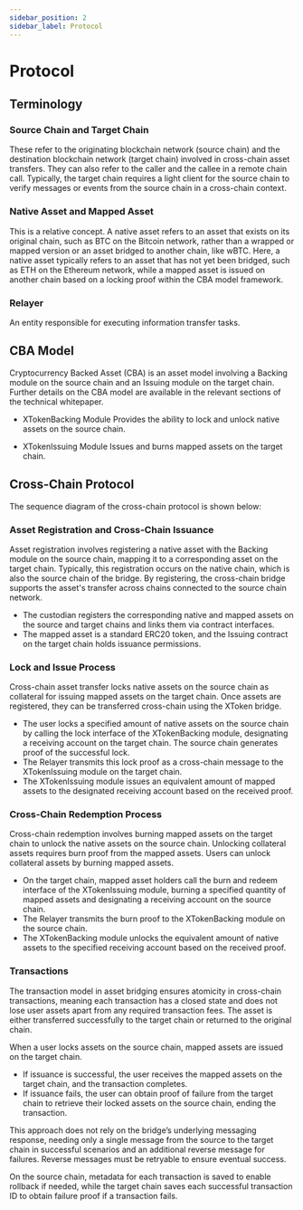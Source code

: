```yaml
---
sidebar_position: 2
sidebar_label: Protocol
---
```


# Protocol

## Terminology

### Source Chain and Target Chain
These refer to the originating blockchain network (source chain) and the destination blockchain network (target chain) involved in cross-chain asset transfers. They can also refer to the caller and the callee in a remote chain call. Typically, the target chain requires a light client for the source chain to verify messages or events from the source chain in a cross-chain context.

### Native Asset and Mapped Asset
This is a relative concept. A native asset refers to an asset that exists on its original chain, such as BTC on the Bitcoin network, rather than a wrapped or mapped version or an asset bridged to another chain, like wBTC. Here, a native asset typically refers to an asset that has not yet been bridged, such as ETH on the Ethereum network, while a mapped asset is issued on another chain based on a locking proof within the CBA model framework.

### Relayer
An entity responsible for executing information transfer tasks.

## CBA Model

Cryptocurrency Backed Asset (CBA) is an asset model involving a Backing module on the source chain and an Issuing module on the target chain. Further details on the CBA model are available in the relevant sections of the technical whitepaper.

* XTokenBacking Module
Provides the ability to lock and unlock native assets on the source chain.

* XTokenIssuing Module
Issues and burns mapped assets on the target chain.

## Cross-Chain Protocol
The sequence diagram of the cross-chain protocol is shown below:

### Asset Registration and Cross-Chain Issuance
Asset registration involves registering a native asset with the Backing module on the source chain, mapping it to a corresponding asset on the target chain. Typically, this registration occurs on the native chain, which is also the source chain of the bridge. By registering, the cross-chain bridge supports the asset's transfer across chains connected to the source chain network.

* The custodian registers the corresponding native and mapped assets on the source and target chains and links them via contract interfaces.
* The mapped asset is a standard ERC20 token, and the Issuing contract on the target chain holds issuance permissions.

### Lock and Issue Process
Cross-chain asset transfer locks native assets on the source chain as collateral for issuing mapped assets on the target chain. Once assets are registered, they can be transferred cross-chain using the XToken bridge.

* The user locks a specified amount of native assets on the source chain by calling the lock interface of the XTokenBacking module, designating a receiving account on the target chain. The source chain generates proof of the successful lock.
* The Relayer transmits this lock proof as a cross-chain message to the XTokenIssuing module on the target chain.
* The XTokenIssuing module issues an equivalent amount of mapped assets to the designated receiving account based on the received proof.

### Cross-Chain Redemption Process
Cross-chain redemption involves burning mapped assets on the target chain to unlock the native assets on the source chain. Unlocking collateral assets requires burn proof from the mapped assets. Users can unlock collateral assets by burning mapped assets.

* On the target chain, mapped asset holders call the burn and redeem interface of the XTokenIssuing module, burning a specified quantity of mapped assets and designating a receiving account on the source chain.
* The Relayer transmits the burn proof to the XTokenBacking module on the source chain.
* The XTokenBacking module unlocks the equivalent amount of native assets to the specified receiving account based on the received proof.

### Transactions
The transaction model in asset bridging ensures atomicity in cross-chain transactions, meaning each transaction has a closed state and does not lose user assets apart from any required transaction fees. The asset is either transferred successfully to the target chain or returned to the original chain.

When a user locks assets on the source chain, mapped assets are issued on the target chain.

* If issuance is successful, the user receives the mapped assets on the target chain, and the transaction completes.
* If issuance fails, the user can obtain proof of failure from the target chain to retrieve their locked assets on the source chain, ending the transaction.

This approach does not rely on the bridge’s underlying messaging response, needing only a single message from the source to the target chain in successful scenarios and an additional reverse message for failures. Reverse messages must be retryable to ensure eventual success.

On the source chain, metadata for each transaction is saved to enable rollback if needed, while the target chain saves each successful transaction ID to obtain failure proof if a transaction fails.
